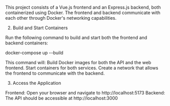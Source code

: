This project consists of a Vue.js frontend and an Express.js backend, both containerized using Docker.
The frontend and backend communicate with each other through Docker's networking capabilities.

2. Build and Start Containers

Run the following command to build and start both the frontend and backend containers:

docker-compose up --build

This command will:
Build Docker images for both the API and the web frontend.
Start containers for both services.
Create a network that allows the frontend to communicate with the backend.

3. Access the Application

Frontend: Open your browser and navigate to http://localhost:5173
Backend: The API should be accessible at http://localhost:3000

